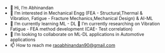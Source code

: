 - 👋 Hi, I’m Abhinandan
- 👀 I’m interested in Mechanical Engg (FEA - Structural,Thermal & Vibration, Fatigue - Fracture Mechanics,Mechanical Design) & AI-ML
- 🌱 I’m currently learning ML - DL
  🌱 I’m currently researching on Vibration Fatigue - FEA method development (CAE- Test correlation)
- 💞️ I’m looking to collaborate on ML-DL applications in Automotive applications
- 📫 How to reach me raoabhinandan90@gmail.com

<!---
raoabhi90/raoabhi90 is a ✨ special ✨ repository because its `README.md` (this file) appears on your GitHub profile.
You can click the Preview link to take a look at your changes.
--->
